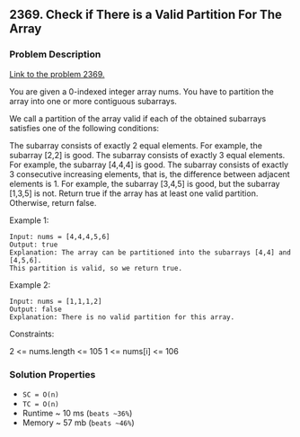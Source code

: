 ## 2369. Check if There is a Valid Partition For The Array

### Problem Description

[Link to the problem 2369.](https://leetcode.com/problems/check-if-there-is-a-valid-partition-for-the-array/description/)
      
You are given a 0-indexed integer array nums. You have to partition the array into one or more contiguous subarrays.

We call a partition of the array valid if each of the obtained subarrays satisfies one of the following conditions:

The subarray consists of exactly 2 equal elements. For example, the subarray [2,2] is good.
The subarray consists of exactly 3 equal elements. For example, the subarray [4,4,4] is good.
The subarray consists of exactly 3 consecutive increasing elements, that is, the difference between adjacent elements is 1. For example, the subarray [3,4,5] is good, but the subarray [1,3,5] is not.
Return true if the array has at least one valid partition. Otherwise, return false.



Example 1:

```
Input: nums = [4,4,4,5,6]
Output: true
Explanation: The array can be partitioned into the subarrays [4,4] and [4,5,6].
This partition is valid, so we return true.
```
Example 2:

```
Input: nums = [1,1,1,2]
Output: false
Explanation: There is no valid partition for this array.
```

Constraints:

2 <= nums.length <= 105
1 <= nums[i] <= 106

### Solution Properties
* `SC = O(n)`
* `TC = O(n)`
* Runtime ~ 10 ms (`beats ~36%`)
* Memory ~ 57 mb (`beats ~46%`)